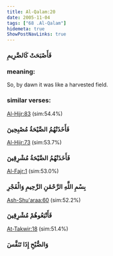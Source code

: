 ```yaml
---
title: Al-Qalam:20
date: 2005-11-04
tags: ["68 .Al-Qalam"]
hidemeta: true 
ShowPostNavLinks: true 
---
```

### فَأَصْبَحَتْ كَالصَّرِيمِ
### meaning: 
So, by dawn it was like a harvested field.
### similar verses: 

[Al-Hijr:83](/15/83) (sim:54.4%)

### فَأَخَذَتْهُمُ الصَّيْحَةُ مُصْبِحِينَ

[Al-Hijr:73](/15/73) (sim:53.7%)

### فَأَخَذَتْهُمُ الصَّيْحَةُ مُشْرِقِينَ

[Al-Fajr:1](/89/1) (sim:53.0%)

### بِسْمِ اللَّهِ الرَّحْمَٰنِ الرَّحِيمِ وَالْفَجْرِ

[Ash-Shu'araa:60](/26/60) (sim:52.2%)

### فَأَتْبَعُوهُمْ مُشْرِقِينَ

[At-Takwir:18](/81/18) (sim:51.4%)

### وَالصُّبْحِ إِذَا تَنَفَّسَ
